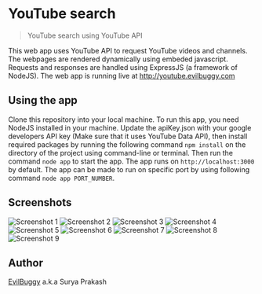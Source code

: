 # YouTube search

> YouTube search using YouTube API

This web app uses YouTube API to request YouTube videos and channels. The webpages are rendered dynamically using embeded javascript. Requests and responses are handled using ExpressJS (a framework of NodeJS). The web app is running live at http://youtube.evilbuggy.com 

## Using the app

Clone this repository into your local machine. To run this app, you need NodeJS installed in your machine. Update the apiKey.json with your google developers API key (Make sure that it uses YouTube Data API), then install required packages by running the following command `npm install` on the directory of the project using command-line or terminal. Then run the command `node app` to start the app. The app runs on `http://localhost:3000` by default. The app can be made to run on specific port by using following command `node app PORT_NUMBER`.

## Screenshots

![Screenshot 1](https://cdn.pbrd.co/images/HbI34US.png)	
![Screenshot 2](https://cdn.pbrd.co/images/HbI3oSk.png)
![Screenshot 3](https://cdn.pbrd.co/images/HbI3XhP.png)
![Screenshot 4](https://cdn.pbrd.co/images/HbI4nrN.png)
![Screenshot 5](https://cdn.pbrd.co/images/HbI5TlJ.png)
![Screenshot 6](https://cdn.pbrd.co/images/HbI4NsX.png)
![Screenshot 7](https://cdn.pbrd.co/images/HbI4ZwJ.png)
![Screenshot 8](https://cdn.pbrd.co/images/HbI5kdP.png)
![Screenshot 9](https://cdn.pbrd.co/images/HbI5uPN.png)

## Author

[EvilBuggy](http://www.evilbuggy.com) a.k.a Surya Prakash
